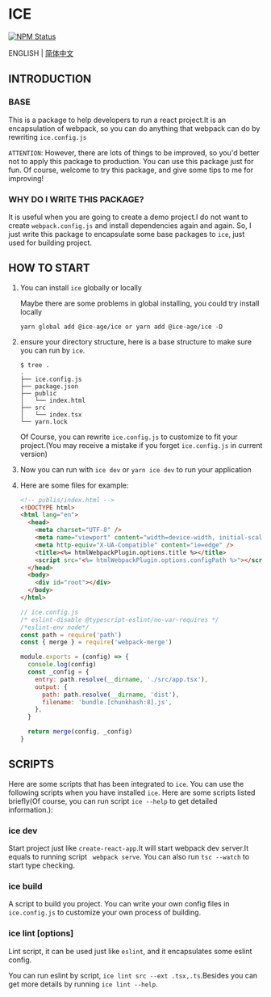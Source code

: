 # ICE

<a href="https://www.npmjs.com/package/@ice-age/ice"><img alt="NPM Status" src="https://img.shields.io/npm/v/@ice-age/ice.svg?style=flat"></a>

ENGLISH | [简体中文](./README-zhCN.md)

## INTRODUCTION

### BASE

This is a package to help developers to run a react project.It is an encapsulation of webpack, so you can do anything that webpack can do by rewriting `ice.config.js`

`ATTENTION`: However, there are lots of things to be improved, so you'd better not to apply this package to production. You can use this package just for fun. Of course, welcome to try this package, and give some tips to me for improving!

### WHY DO I WRITE THIS PACKAGE?

It is useful when you are going to create a demo project.I do not want to create `webpack.config.js` and install dependencies again and again. So, I just write this package to encapsulate some base packages to `ice`, just used for building project.

## HOW TO START

1. You can install `ice` globally or locally

   Maybe there are some problems in global installing, you could try install locally

   ```shell
   yarn global add @ice-age/ice or yarn add @ice-age/ice -D
   ```

2. ensure your directory structure, here is a base structure to make sure you can run by `ice`.

   ```shell
   $ tree .
   .
   ├── ice.config.js
   ├── package.json
   ├── public
   │   └── index.html
   ├── src
   │   └── index.tsx
   └── yarn.lock
   ```

   Of Course, you can rewrite `ice.config.js` to customize to fit your project.(You may receive a mistake if you forget `ice.config.js` in current version)

3. Now you can run with `ice dev` or `yarn ice dev` to run your application

4. Here are some files for example:

   ```html
   <!-- publis/index.html -->
   <!DOCTYPE html>
   <html lang="en">
     <head>
       <meta charset="UTF-8" />
       <meta name="viewport" content="width=device-width, initial-scale=1.0" />
       <meta http-equiv="X-UA-Compatible" content="ie=edge" />
       <title><%= htmlWebpackPlugin.options.title %></title>
       <script src="<%= htmlWebpackPlugin.options.configPath %>"></script>
     </head>
     <body>
       <div id="root"></div>
     </body>
   </html>
   ```

   ```javascript
   // ice.config.js
   /* eslint-disable @typescript-eslint/no-var-requires */
   /*eslint-env node*/
   const path = require('path')
   const { merge } = require('webpack-merge')

   module.exports = (config) => {
     console.log(config)
     const _config = {
       entry: path.resolve(__dirname, './src/app.tsx'),
       output: {
         path: path.resolve(__dirname, 'dist'),
         filename: 'bundle.[chunkhash:8].js',
       },
     }

     return merge(config, _config)
   }
   ```

## SCRIPTS

Here are some scripts that has been integrated to `ice`. You can use the following scripts when you have installed `ice`. Here are some scripts listed briefly(Of course, you can run script `ice --help` to get detailed information.):

### ice dev

Start project just like `create-react-app`.It will start webpack dev server.It equals to running script ` webpack serve`. You can also run `tsc --watch` to start type checking.

### ice build

A script to build you project. You can write your own config files in `ice.config.js` to customize your own process of building.

### ice lint <directory> [options]

Lint script, it can be used just like `eslint`, and it encapsulates some eslint config.

You can run eslint by script, `ice lint src --ext .tsx,.ts`.Besides you can get more details by running `ice lint --help`.
